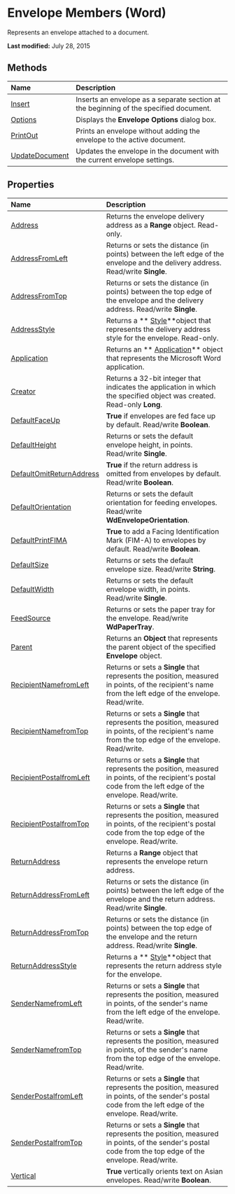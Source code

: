 
# Envelope Members (Word)
Represents an envelope attached to a document.

 **Last modified:** July 28, 2015


## Methods



|**Name**|**Description**|
|:-----|:-----|
| [Insert](6fd42ed0-f8d0-d2be-175d-345f1367de61.md)|Inserts an envelope as a separate section at the beginning of the specified document.|
| [Options](5619bf1a-eaf9-aa0e-01c3-66111c20dd0c.md)|Displays the  **Envelope Options** dialog box.|
| [PrintOut](68d8d60a-f07a-1371-e9cc-1d08118e5295.md)|Prints an envelope without adding the envelope to the active document.|
| [UpdateDocument](6cca6549-58be-0b83-d52a-05fdccce0030.md)|Updates the envelope in the document with the current envelope settings.|

## Properties



|**Name**|**Description**|
|:-----|:-----|
| [Address](01d6d211-a4f1-c3cd-470c-f49d6bb22fe6.md)|Returns the envelope delivery address as a  **Range** object. Read-only.|
| [AddressFromLeft](452734c0-fa41-8c90-2478-ecbd5731d393.md)|Returns or sets the distance (in points) between the left edge of the envelope and the delivery address. Read/write  **Single**.|
| [AddressFromTop](425eb517-85af-68e2-951b-66282b813e9b.md)|Returns or sets the distance (in points) between the top edge of the envelope and the delivery address. Read/write  **Single**.|
| [AddressStyle](404962d4-18eb-f79a-67e4-e54c3d6539e5.md)|Returns a  ** [Style](473f8f41-2cba-769e-c0da-441d9d85b009.md)**object that represents the delivery address style for the envelope. Read-only.|
| [Application](ec310e0e-d8d5-741c-f6b0-33df9ebd4514.md)|Returns an  ** [Application](d1cf6f8f-4e88-bf01-93b4-90a83f79cb44.md)** object that represents the Microsoft Word application.|
| [Creator](bb631423-89b4-cf3e-55a9-562b8b6aaad0.md)|Returns a 32-bit integer that indicates the application in which the specified object was created. Read-only  **Long**.|
| [DefaultFaceUp](ce745551-4385-420d-1790-464bf03da3d9.md)| **True** if envelopes are fed face up by default. Read/write **Boolean**.|
| [DefaultHeight](4c13a3b2-4236-defa-3682-ccef1700901f.md)|Returns or sets the default envelope height, in points. Read/write  **Single**.|
| [DefaultOmitReturnAddress](d1ef3e8d-4410-61b4-0631-6d458dcb14b8.md)| **True** if the return address is omitted from envelopes by default. Read/write **Boolean**.|
| [DefaultOrientation](b227ba33-0114-db43-9d5e-a18e6b8a868a.md)|Returns or sets the default orientation for feeding envelopes. Read/write  **WdEnvelopeOrientation**.|
| [DefaultPrintFIMA](13cba63f-dc2a-722e-1bc2-21db8c0e82cd.md)| **True** to add a Facing Identification Mark (FIM-A) to envelopes by default. Read/write **Boolean**.|
| [DefaultSize](2365a10b-229c-141b-49ab-7d6a0e2247b2.md)|Returns or sets the default envelope size. Read/write  **String**.|
| [DefaultWidth](2b593322-0959-a4a4-8607-65e2f9e91f7b.md)|Returns or sets the default envelope width, in points. Read/write  **Single**.|
| [FeedSource](c6794e83-8136-7e50-fa82-819d4d6d6f8b.md)|Returns or sets the paper tray for the envelope. Read/write  **WdPaperTray**.|
| [Parent](b9bc7470-074f-0a86-f7b7-91ef0e04c224.md)|Returns an  **Object** that represents the parent object of the specified **Envelope** object.|
| [RecipientNamefromLeft](d3ae0485-584c-bed2-153a-65a09bfa7ab7.md)|Returns or sets a  **Single** that represents the position, measured in points, of the recipient's name from the left edge of the envelope. Read/write.|
| [RecipientNamefromTop](5e18b493-63e7-fc7d-c875-48958477c0b9.md)|Returns or sets a  **Single** that represents the position, measured in points, of the recipient's name from the top edge of the envelope. Read/write.|
| [RecipientPostalfromLeft](cf0e6156-4495-1808-f1cd-f2e068714d8e.md)|Returns or sets a  **Single** that represents the position, measured in points, of the recipient's postal code from the left edge of the envelope. Read/write.|
| [RecipientPostalfromTop](bb0bbfee-6e17-61c0-a4ee-957022e4e63b.md)|Returns or sets a  **Single** that represents the position, measured in points, of the recipient's postal code from the top edge of the envelope. Read/write.|
| [ReturnAddress](cbbbcc74-afb9-f646-caf8-171605de48c8.md)|Returns a  **Range** object that represents the envelope return address.|
| [ReturnAddressFromLeft](ab0a068b-0b66-481b-ca07-25bb17e2abcf.md)|Returns or sets the distance (in points) between the left edge of the envelope and the return address. Read/write  **Single**.|
| [ReturnAddressFromTop](14738afb-17ab-c1d3-8de5-4fb7a34fa478.md)|Returns or sets the distance (in points) between the top edge of the envelope and the return address. Read/write  **Single**.|
| [ReturnAddressStyle](cebc53db-5c79-c036-7e15-835095affbde.md)|Returns a  ** [Style](473f8f41-2cba-769e-c0da-441d9d85b009.md)**object that represents the return address style for the envelope.|
| [SenderNamefromLeft](3cd5009a-d500-3346-ffea-957f905d3929.md)|Returns or sets a  **Single** that represents the position, measured in points, of the sender's name from the left edge of the envelope. Read/write.|
| [SenderNamefromTop](00794db3-0657-ce8f-1012-7ab1cc215115.md)|Returns or sets a  **Single** that represents the position, measured in points, of the sender's name from the top edge of the envelope. Read/write.|
| [SenderPostalfromLeft](40cb389c-47c7-09d6-7ebf-f83babd0a517.md)|Returns or sets a  **Single** that represents the position, measured in points, of the sender's postal code from the left edge of the envelope. Read/write.|
| [SenderPostalfromTop](a242a81b-c1e9-eb17-3ef3-b1c54c59bd12.md)|Returns or sets a  **Single** that represents the position, measured in points, of the sender's postal code from the top edge of the envelope. Read/write.|
| [Vertical](23f8fbf0-375e-98c2-81b4-451cc8973e85.md)| **True** vertically orients text on Asian envelopes. Read/write **Boolean**.|
